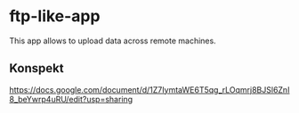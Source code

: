 # ftp-like-app
This app allows to upload data across remote machines.
## Konspekt
https://docs.google.com/document/d/1Z7IymtaWE6T5qg_rLOqmrj8BJSl6ZnI8_beYwrp4uRU/edit?usp=sharing
